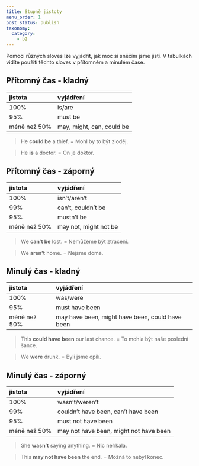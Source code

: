 ```yaml
---
title: Stupně jistoty
menu_order: 1
post_status: publish
taxonomy:
  category:
    - b2
---
```


Pomocí různých sloves lze vyjádřit, jak moc si sněčím jsme jistí. V tabulkách vidíte použití těchto sloves v přítomném a minulém čase.

## Přítomný čas - kladný

| jistota      | vyjádření                 |
| :----------- | :------------------------ |
| 100%         | is/are                    |
| 95%          | must be                   |
| méně než 50% | may, might, can, could be |

> He **could be** a thief. = Mohl by to být zloděj.

> He **is** a doctor. = On je doktor.

## Přítomný čas - záporný

| jistota      | vyjádření             |
| :----------- | :-------------------- |
| 100%         | isn’t/aren’t          |
| 99%          | can’t, couldn’t be    |
| 95%          | mustn’t be            |
| méně než 50% | may not, might not be |

> We **can’t be** lost. = Nemůžeme být ztraceni.

> We **aren’t** home. = Nejsme doma.

## Minulý čas - kladný

| jistota      | vyjádření                                       |
| :----------- | :---------------------------------------------- |
| 100%         | was/were                                        |
| 95%          | must have been                                  |
| méně než 50% | may have been, might have been, could have been |

> This **could have been** our last chance. = To mohla být naše poslední šance.

> We **were** drunk. = Byli jsme opilí.

## Minulý čas - záporný

| jistota      | vyjádření                              |
| :----------- | :------------------------------------- |
| 100%         | wasn’t/weren’t                         |
| 99%          | couldn’t have been, can’t have been    |
| 95%          | must not have been                     |
| méně než 50% | may not have been, might not have been |

> She **wasn’t** saying anything. = Nic neříkala.

> This **may not have been** the end. = Možná to nebyl konec.
